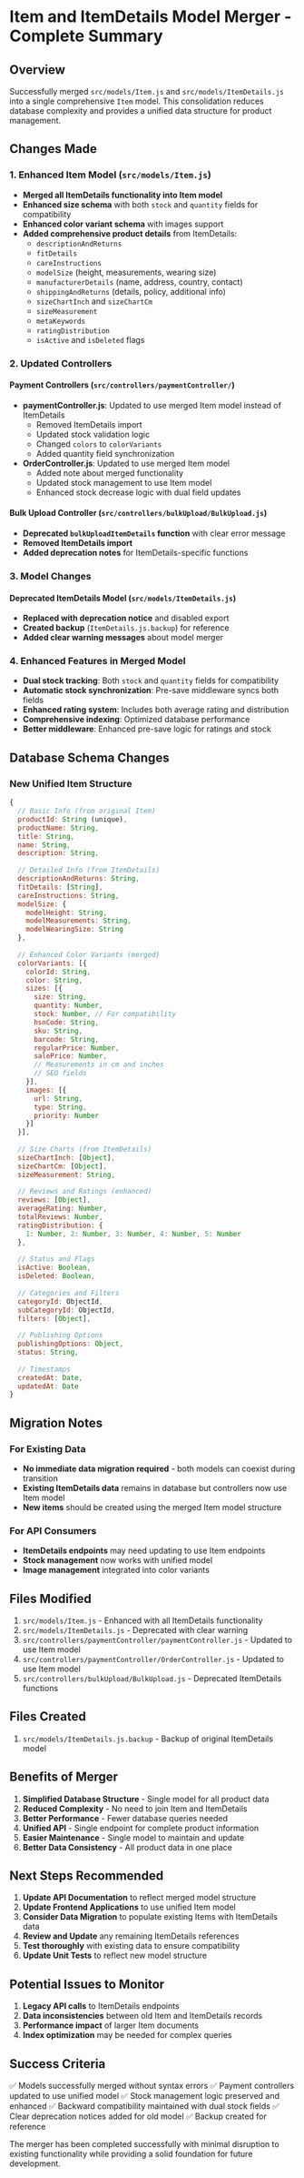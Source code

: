 # Item and ItemDetails Model Merger - Complete Summary

## Overview
Successfully merged `src/models/Item.js` and `src/models/ItemDetails.js` into a single comprehensive `Item` model. This consolidation reduces database complexity and provides a unified data structure for product management.

## Changes Made

### 1. Enhanced Item Model (`src/models/Item.js`)
- **Merged all ItemDetails functionality into Item model**
- **Enhanced size schema** with both `stock` and `quantity` fields for compatibility
- **Enhanced color variant schema** with images support
- **Added comprehensive product details** from ItemDetails:
  - `descriptionAndReturns`
  - `fitDetails`
  - `careInstructions`
  - `modelSize` (height, measurements, wearing size)
  - `manufacturerDetails` (name, address, country, contact)
  - `shippingAndReturns` (details, policy, additional info)
  - `sizeChartInch` and `sizeChartCm`
  - `sizeMeasurement`
  - `metaKeywords`
  - `ratingDistribution`
  - `isActive` and `isDeleted` flags

### 2. Updated Controllers
#### Payment Controllers (`src/controllers/paymentController/`)
- **paymentController.js**: Updated to use merged Item model instead of ItemDetails
  - Removed ItemDetails import
  - Updated stock validation logic
  - Changed `colors` to `colorVariants`
  - Added quantity field synchronization
- **OrderController.js**: Updated to use merged Item model
  - Added note about merged functionality
  - Updated stock management to use Item model
  - Enhanced stock decrease logic with dual field updates

#### Bulk Upload Controller (`src/controllers/bulkUpload/BulkUpload.js`)
- **Deprecated `bulkUploadItemDetails` function** with clear error message
- **Removed ItemDetails import**
- **Added deprecation notes** for ItemDetails-specific functions

### 3. Model Changes
#### Deprecated ItemDetails Model (`src/models/ItemDetails.js`)
- **Replaced with deprecation notice** and disabled export
- **Created backup** (`ItemDetails.js.backup`) for reference
- **Added clear warning messages** about model merger

### 4. Enhanced Features in Merged Model
- **Dual stock tracking**: Both `stock` and `quantity` fields for compatibility
- **Automatic stock synchronization**: Pre-save middleware syncs both fields
- **Enhanced rating system**: Includes both average rating and distribution
- **Comprehensive indexing**: Optimized database performance
- **Better middleware**: Enhanced pre-save logic for ratings and stock

## Database Schema Changes

### New Unified Item Structure
```javascript
{
  // Basic Info (from original Item)
  productId: String (unique),
  productName: String,
  title: String,
  name: String,
  description: String,
  
  // Detailed Info (from ItemDetails)
  descriptionAndReturns: String,
  fitDetails: [String],
  careInstructions: String,
  modelSize: {
    modelHeight: String,
    modelMeasurements: String,
    modelWearingSize: String
  },
  
  // Enhanced Color Variants (merged)
  colorVariants: [{
    colorId: String,
    color: String,
    sizes: [{
      size: String,
      quantity: Number,
      stock: Number, // For compatibility
      hsnCode: String,
      sku: String,
      barcode: String,
      regularPrice: Number,
      salePrice: Number,
      // Measurements in cm and inches
      // SEO fields
    }],
    images: [{
      url: String,
      type: String,
      priority: Number
    }]
  }],
  
  // Size Charts (from ItemDetails)
  sizeChartInch: [Object],
  sizeChartCm: [Object],
  sizeMeasurement: String,
  
  // Reviews and Ratings (enhanced)
  reviews: [Object],
  averageRating: Number,
  totalReviews: Number,
  ratingDistribution: {
    1: Number, 2: Number, 3: Number, 4: Number, 5: Number
  },
  
  // Status and Flags
  isActive: Boolean,
  isDeleted: Boolean,
  
  // Categories and Filters
  categoryId: ObjectId,
  subCategoryId: ObjectId,
  filters: [Object],
  
  // Publishing Options
  publishingOptions: Object,
  status: String,
  
  // Timestamps
  createdAt: Date,
  updatedAt: Date
}
```

## Migration Notes

### For Existing Data
- **No immediate data migration required** - both models can coexist during transition
- **Existing ItemDetails data** remains in database but controllers now use Item model
- **New items** should be created using the merged Item model structure

### For API Consumers
- **ItemDetails endpoints** may need updating to use Item endpoints
- **Stock management** now works with unified model
- **Image management** integrated into color variants

## Files Modified
1. `src/models/Item.js` - Enhanced with all ItemDetails functionality
2. `src/models/ItemDetails.js` - Deprecated with clear warning
3. `src/controllers/paymentController/paymentController.js` - Updated to use Item model
4. `src/controllers/paymentController/OrderController.js` - Updated to use Item model  
5. `src/controllers/bulkUpload/BulkUpload.js` - Deprecated ItemDetails functions

## Files Created
1. `src/models/ItemDetails.js.backup` - Backup of original ItemDetails model

## Benefits of Merger
1. **Simplified Database Structure** - Single model for all product data
2. **Reduced Complexity** - No need to join Item and ItemDetails
3. **Better Performance** - Fewer database queries needed
4. **Unified API** - Single endpoint for complete product information
5. **Easier Maintenance** - Single model to maintain and update
6. **Better Data Consistency** - All product data in one place

## Next Steps Recommended
1. **Update API Documentation** to reflect merged model structure
2. **Update Frontend Applications** to use unified Item model
3. **Consider Data Migration** to populate existing Items with ItemDetails data
4. **Review and Update** any remaining ItemDetails references
5. **Test thoroughly** with existing data to ensure compatibility
6. **Update Unit Tests** to reflect new model structure

## Potential Issues to Monitor
1. **Legacy API calls** to ItemDetails endpoints
2. **Data inconsistencies** between old Item and ItemDetails records
3. **Performance impact** of larger Item documents
4. **Index optimization** may be needed for complex queries

## Success Criteria
✅ Models successfully merged without syntax errors
✅ Payment controllers updated to use unified model
✅ Stock management logic preserved and enhanced
✅ Backward compatibility maintained with dual stock fields
✅ Clear deprecation notices added for old model
✅ Backup created for reference

The merger has been completed successfully with minimal disruption to existing functionality while providing a solid foundation for future development.
